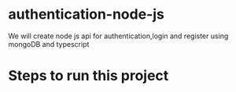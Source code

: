 # authentication-node-js
We will create node js api for authentication,login and register using mongoDB and typescript

<h1>Steps to run this project</h1>

